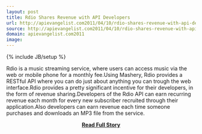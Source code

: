 ```yaml
---
layout: post
title: Rdio Shares Revenue with API Developers
url: http://apievangelist.com2011/04/10/rdio-shares-revenue-with-api-developers/
source: http://apievangelist.com2011/04/10/rdio-shares-revenue-with-api-developers/
domain: apievangelist.com2011
image: 
---
```

{% include JB/setup %}<p>Rdio is a music streaming service, where users can access music via the web or mobile phone for a monthly fee.Using Mashery, Rdio provides a RESTful API where you can do just about anything you can trough the web interface.Rdio provides a pretty significant incentive for their developers, in the form of revenue sharing.Developers of the Rdio API can earn recurring revenue each month for every new subscriber recruited through their application.Also developers can earn revenue each time someone purchases and downloads an MP3 file from the service.</p>
<center><p><a href="http://apievangelist.com2011/04/10/rdio-shares-revenue-with-api-developers/" style='padding:25px; font-sze:18px; font-weight: bold;'>Read Full Story</a></p></center>
